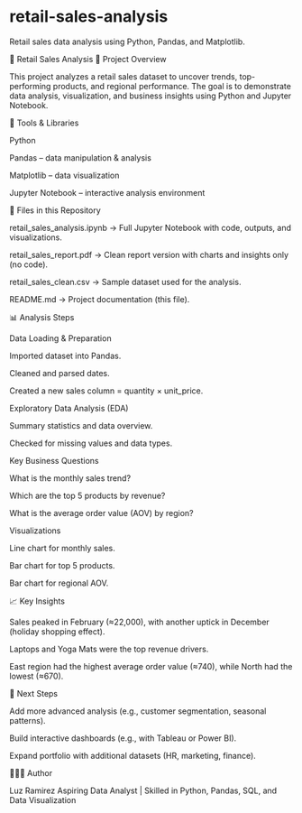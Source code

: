 # retail-sales-analysis
Retail sales data analysis using Python, Pandas, and Matplotlib.

🛒 Retail Sales Analysis
📌 Project Overview

This project analyzes a retail sales dataset to uncover trends, top-performing products, and regional performance.
The goal is to demonstrate data analysis, visualization, and business insights using Python and Jupyter Notebook.

🔧 Tools & Libraries

Python

Pandas – data manipulation & analysis

Matplotlib – data visualization

Jupyter Notebook – interactive analysis environment

📂 Files in this Repository

retail_sales_analysis.ipynb → Full Jupyter Notebook with code, outputs, and visualizations.

retail_sales_report.pdf → Clean report version with charts and insights only (no code).

retail_sales_clean.csv → Sample dataset used for the analysis.

README.md → Project documentation (this file).

📊 Analysis Steps

Data Loading & Preparation

Imported dataset into Pandas.

Cleaned and parsed dates.

Created a new sales column = quantity × unit_price.

Exploratory Data Analysis (EDA)

Summary statistics and data overview.

Checked for missing values and data types.

Key Business Questions

What is the monthly sales trend?

Which are the top 5 products by revenue?

What is the average order value (AOV) by region?

Visualizations

Line chart for monthly sales.

Bar chart for top 5 products.

Bar chart for regional AOV.

📈 Key Insights

Sales peaked in February (≈22,000), with another uptick in December (holiday shopping effect).

Laptops and Yoga Mats were the top revenue drivers.

East region had the highest average order value (≈740), while North had the lowest (≈670).

🚀 Next Steps

Add more advanced analysis (e.g., customer segmentation, seasonal patterns).

Build interactive dashboards (e.g., with Tableau or Power BI).

Expand portfolio with additional datasets (HR, marketing, finance).

👩🏻‍💻 Author

Luz Ramirez
Aspiring Data Analyst | Skilled in Python, Pandas, SQL, and Data Visualization
